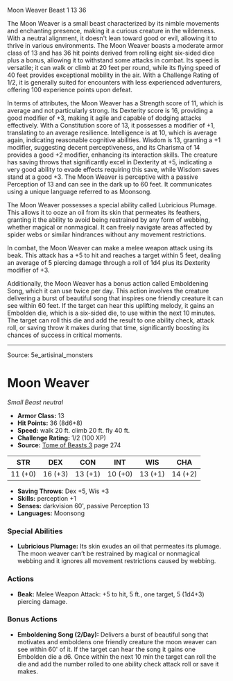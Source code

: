 <MonsterName/>Moon Weaver</MonsterName>
<CreatureType/>Beast</CreatureType>
<CR/>1</CR>
<AC/>13</AC>
<HP/>36</HP>
<summary>The Moon Weaver is a small beast characterized by its nimble movements and enchanting presence, making it a curious creature in the wilderness. With a neutral alignment, it doesn't lean toward good or evil, allowing it to thrive in various environments. The Moon Weaver boasts a moderate armor class of 13 and has 36 hit points derived from rolling eight six-sided dice plus a bonus, allowing it to withstand some attacks in combat. Its speed is versatile; it can walk or climb at 20 feet per round, while its flying speed of 40 feet provides exceptional mobility in the air. With a Challenge Rating of 1/2, it is generally suited for encounters with less experienced adventurers, offering 100 experience points upon defeat. </summary>

<detail>

In terms of attributes, the Moon Weaver has a Strength score of 11, which is average and not particularly strong. Its Dexterity score is 16, providing a good modifier of +3, making it agile and capable of dodging attacks effectively. With a Constitution score of 13, it possesses a modifier of +1, translating to an average resilience. Intelligence is at 10, which is average again, indicating reasonable cognitive abilities. Wisdom is 13, granting a +1 modifier, suggesting decent perceptiveness, and its Charisma of 14 provides a good +2 modifier, enhancing its interaction skills. The creature has saving throws that significantly excel in Dexterity at +5, indicating a very good ability to evade effects requiring this save, while Wisdom saves stand at a good +3. The Moon Weaver is perceptive with a passive Perception of 13 and can see in the dark up to 60 feet. It communicates using a unique language referred to as Moonsong.

The Moon Weaver possesses a special ability called Lubricious Plumage. This allows it to ooze an oil from its skin that permeates its feathers, granting it the ability to avoid being restrained by any form of webbing, whether magical or nonmagical. It can freely navigate areas affected by spider webs or similar hindrances without any movement restrictions.

In combat, the Moon Weaver can make a melee weapon attack using its beak. This attack has a +5 to hit and reaches a target within 5 feet, dealing an average of 5 piercing damage through a roll of 1d4 plus its Dexterity modifier of +3.

Additionally, the Moon Weaver has a bonus action called Emboldening Song, which it can use twice per day. This action involves the creature delivering a burst of beautiful song that inspires one friendly creature it can see within 60 feet. If the target can hear this uplifting melody, it gains an Embolden die, which is a six-sided die, to use within the next 10 minutes. The target can roll this die and add the result to one ability check, attack roll, or saving throw it makes during that time, significantly boosting its chances of success in critical moments.</detail>



---

Source: 5e_artisinal_monsters

# Moon Weaver

*Small* *Beast* *neutral*

- **Armor Class:** 13
- **Hit Points:** 36 (8d6+8)
- **Speed:** walk 20 ft. climb 20 ft. fly 40 ft.
- **Challenge Rating:** 1/2 (100 XP)
- **Source:** [Tome of Beasts 3](https://koboldpress.com/kpstore/product/tome-of-beasts-3-for-5th-edition/) page 274

| STR | DEX | CON | INT | WIS | CHA |
| --- | --- | --- | --- | --- | --- |
| 11 (+0) | 16 (+3) | 13 (+1) | 10 (+0) | 13 (+1) | 14 (+2) |

- **Saving Throws**: Dex +5, Wis +3
- **Skills:** perception +1
- **Senses:** darkvision 60', passive Perception 13
- **Languages:** Moonsong

### Special Abilities

- **Lubricious Plumage:** Its skin exudes an oil that permeates its plumage. The moon weaver can’t be restrained by magical or nonmagical webbing and it ignores all movement restrictions caused by webbing.

### Actions

- **Beak:** Melee Weapon Attack: +5 to hit, 5 ft., one target, 5 (1d4+3) piercing damage.

### Bonus Actions

- **Emboldening Song (2/Day):** Delivers a burst of beautiful song that motivates and emboldens one friendly creature the moon weaver can see within 60' of it. If the target can hear the song it gains one Embolden die a d6. Once within the next 10 min the target can roll the die and add the number rolled to one ability check attack roll or save it makes.




